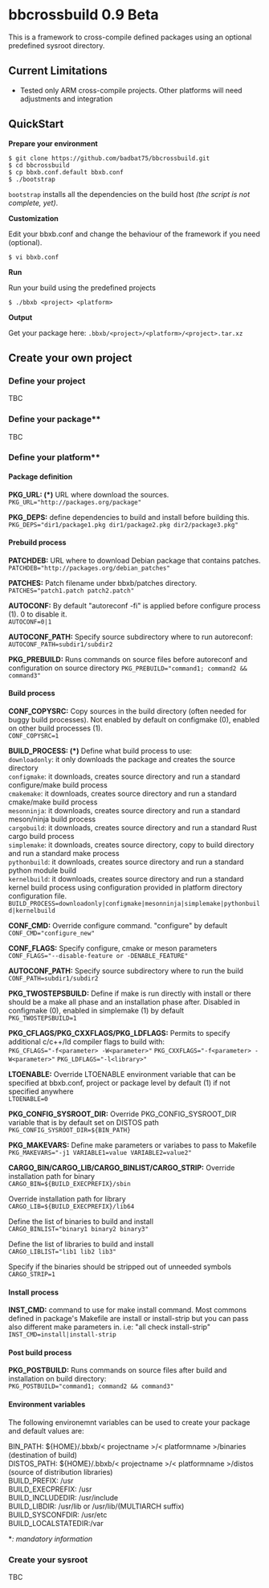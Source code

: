 # bbcrossbuild 0.9 Beta
This is a framework to cross-compile defined packages using an optional predefined sysroot directory.
## Current Limitations

 - Tested only ARM cross-compile projects. Other platforms will need
   adjustments and integration

## QuickStart
**Prepare your environment**

    $ git clone https://github.com/badbat75/bbcrossbuild.git
    $ cd bbcrossbuild
    $ cp bbxb.conf.default bbxb.conf
    $ ./bootstrap
`bootstrap`  installs all the dependencies on the build host *(the script is not complete, yet)*.

**Customization**

Edit your bbxb.conf and change the behaviour of the framework if you need (optional).

    $ vi bbxb.conf

**Run**

Run your build using the predefined projects

    $ ./bbxb <project> <platform>
 
 **Output**
 
 Get your package here: `.bbxb/<project>/<platform>/<project>.tar.xz`

## Create your own project

### Define your project

TBC

### Define your package**

TBC

### Define your platform**

#### Package definition

**PKG_URL: (*)**
URL where download the sources.  
`PKG_URL="http://packages.org/package"`

**PKG_DEPS:**
define dependencies to build and install before building this.  
`PKG_DEPS="dir1/package1.pkg dir1/package2.pkg dir2/package3.pkg"`

#### Prebuild process

**PATCHDEB:**
URL where to download Debian package that contains patches.  
`PATCHDEB="http://packages.org/debian_patches"`

**PATCHES:**
Patch filename under bbxb/patches directory.  
`PATCHES="patch1.patch patch2.patch"`

**AUTOCONF:**
By default "autoreconf -fi" is applied before configure process (1). 0 to disable it.  
`AUTOCONF=0|1`

**AUTOCONF_PATH:**
Specify source subdirectory where to run autoreconf:  
`AUTOCONF_PATH=subdir1/subdir2`

**PKG_PREBUILD:**
Runs commands on source files before autoreconf and configuration on source directory
`PKG_PREBUILD="command1; command2 && command3"`  
#### Build process

**CONF_COPYSRC:**
Copy sources in the build directory (often needed for buggy build processes). Not enabled by default on configmake (0), enabled on other build processes (1).  
`CONF_COPYSRC=1`

**BUILD_PROCESS: (*)**
Define what build process to use:  
`downloadonly`: it only downloads the package and creates the source directory  
`configmake`: it downloads, creates source directory and run a standard configure/make build process  
`cmakemake`: it downloads, creates source directory and run a standard cmake/make build process  
`mesonninja`: it downloads, creates source directory and run a standard meson/ninja build process  
`cargobuild`: it downloads, creates source directory and run a standard Rust cargo build process  
`simplemake`: it downloads, creates source directory, copy to build directory and run a standard make process  
`pythonbuild`: it downloads, creates source directory and run a standard python module build  
`kernelbuild`: it downloads, creates source directory and run a standard kernel build process using configuration   provided in platform directory configuration file.  
`BUILD_PROCESS=downloadonly|configmake|mesonninja|simplemake|pythonbuild|kernelbuild`

**CONF_CMD:**
Override configure command. "configure" by default  
`CONF_CMD="configure_new"`

**CONF_FLAGS:**
Specify configure, cmake or meson parameters  
`CONF_FLAGS="--disable-feature or -DENABLE_FEATURE"`

**AUTOCONF_PATH:**
Specify source subdirectory where to run the build  
`CONF_PATH=subdir1/subdir2`

**PKG_TWOSTEPSBUILD:**
Define if make is run directly with install or there should be a make all phase and an installation phase after. Disabled in configmake (0), enabled in simplemake (1) by default  
`PKG_TWOSTEPSBUILD=1`

**PKG_CFLAGS/PKG_CXXFLAGS/PKG_LDFLAGS:**
Permits to specify additional c/c++/ld compiler flags to build with:  
`PKG_CFLAGS="-f<parameter> -W<parameter>"`
`PKG_CXXFLAGS="-f<parameter> -W<parameter>"`
`PKG_LDFLAGS="-l<library>"`

**LTOENABLE:**
Override LTOENABLE environment variable that can be specified at bbxb.conf, project or package level by default (1) if not specified anywhere  
`LTOENABLE=0`

**PKG_CONFIG_SYSROOT_DIR:**
Override PKG_CONFIG_SYSROOT_DIR variable that is by default set on DISTOS path  
`PKG_CONFIG_SYSROOT_DIR=${BIN_PATH}`

**PKG_MAKEVARS:**
Define make parameters or variabes to pass to Makefile  
`PKG_MAKEVARS="-j1 VARIABLE1=value VARIABLE2=value2"`

**CARGO_BIN/CARGO_LIB/CARGO_BINLIST/CARGO_STRIP:**
Override installation path for binary  
`CARGO_BIN=${BUILD_EXECPREFIX}/sbin`

Override installation path for library  
`CARGO_LIB=${BUILD_EXECPREFIX}/lib64`

Define the list of binaries to build and install  
`CARGO_BINLIST="binary1 binary2 binary3"`

Define the list of libraries to build and install  
`CARGO_LIBLIST="lib1 lib2 lib3"`

Specify if the binaries should be stripped out of unneeded symbols  
`CARGO_STRIP=1`

#### Install process

**INST_CMD:**
command to use for make install command. Most commons defined in package's Makefile are install or install-strip but you can pass also different make parameters in. i.e: "all check install-strip"
`INST_CMD=install|install-strip`

#### Post build process

**PKG_POSTBUILD:**
Runs commands on source files after build and installation on build directory:  
`PKG_POSTBUILD="command1; command2 && command3"`

#### Environment variables
The following environemnt variables can be used to create your package and default values are:

BIN_PATH: ${HOME}/.bbxb/< projectname >/< platformname >/binaries (destination of build)  
DISTOS_PATH: ${HOME}/.bbxb/< projectname >/< platformname >/distos (source of distribution libraries)  
BUILD_PREFIX: /usr  
BUILD_EXECPREFIX: /usr  
BUILD_INCLUDEDIR: /usr/include  
BUILD_LIBDIR: /usr/lib or /usr/lib/(MULTIARCH suffix)  
BUILD_SYSCONFDIR: /usr/etc  
BUILD_LOCALSTATEDIR:/var  

**: mandatory information*

### Create your sysroot

TBC
